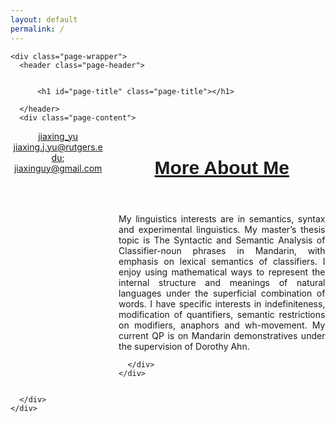 ```yaml
---
layout: default
permalink: /
---
```


<main id="main" class="main-content" aria-label="Content">
  <article>
    

    <div class="page-wrapper">
      <header class="page-header">
        
        
          <h1 id="page-title" class="page-title"></h1>
        
      </header>
      <div class="page-content">
        


<div class="entries-list">
  <div class="entry-image-container">
    <img class="entry-image u-photo" src="/assets/img/main.jpeg" alt="">
    <div class="entry-contact">
      <div class="twitter">
        <div>
          <i class="fab fa-fw fa-twitter" aria-hidden="true"></i>
          <a href="https://twitter.com/jiaxing_yu">jiaxing_yu</a>
        </div>
          <i class="fa fa-fw fa-envelope" aria-hidden="true"></i>
          <a href="mailto: jiaxing.j.yu@rutgers.edu">jiaxing.j.yu@rutgers.edu</a>; <a href="mailto: jiaxinguy@gmail.com">jiaxinguy@gmail.com</a>
      </div>
    </div>
  </div>
  <article class="entry h-entry">
    <div class="article-content">
      <header class="entry-header">
        <h3 class="entry-title p-name">
          <a href="" rel="bookmark">More About Me</a>
        </h3>
      </header>
      <div class="entry-excerpt p-summary">
        <p>My linguistics interests are in semantics, syntax and experimental linguistics. My master’s thesis topic is The Syntactic and Semantic Analysis of Classifier-noun phrases in Mandarin, with emphasis on lexical semantics of classifiers. I enjoy using mathematical ways to represent the internal structure and meanings of natural languages under the superficial combination of words. I have specific interests in indefiniteness, modification of quantifiers, semantic restrictions on modifiers, anaphors and wh-movement. My current QP is on Mandarin demonstratives under the supervision of Dorothy Ahn. </p>

      </div>
    </div>
  </article>
</div>

<style>
.layout--home .page-wrapper {
  max-width: 1000px;
}
.site-title {
  font-size: 45px;
  font-style: italic;
  font-weight: 600;
}
.entries-list {
  text-align: center;
}
.entry-image-container {
  width: 30%;
  display: inline-block;
}
.entries-list .entry {
  text-align: justify;
  vertical-align: top;
  display: inline-block;
  width: 69%;
}
.article-content {
  margin-left: 5%;
}
.entries-list .entry-title {
  font-size: 30px;
  font-family: 'Source Sans Pro', sans-serif;
  font-weight: 600;
}
</style>


        
      </div>
    </div>
  </article>
</main>